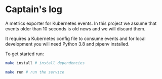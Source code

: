 # Captain's log
A metrics exporter for Kubernetes events. In this project we assume that events older than 10 seconds is old news and we will discard them.

It requires a Kubernetes config file to consume events and for local development you will need Python 3.8 and pipenv installed.

To get started run:

```bash
make install # install dependencies

make run # run the service
```